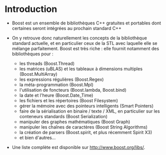 # Introduction

* Boost est un ensemble de bibliothèques C++ gratuites et portables dont certaines seront intégrées au prochain standard C++
* On y retrouve donc naturellement les concepts de la bibliothèque standard actuelle, et en particulier ceux de la STL avec laquelle elle se mélange parfaitement. Boost est très riche : elle fournit notamment des bibliothèques pour :
  * les threads (Boost.Thread)
  * les matrices (uBLAS) et les tableaux à dimensions multiples (Boost.MultiArray)
  * les expressions régulières (Boost.Regex)
  * la méta-programmation (Boost.Mpl)
  * l'utilisation de foncteurs (Boost.lambda, Boost.bind)
  * la date et l'heure (Boost.Date_Time)
  * les fichiers et les répertoires (Boost Filesystem)
  * gérer la mémoire avec des pointeurs intelligents (Smart Pointers)
  * faire de la sérialisation en binaire / texte / XML, en particulier sur les conteneurs standards (Boost Serialization)
  * manipuler des graphes mathématiques (Boost Graph)
  * manipuler les chaînes de caractères (Boost String Algorithms)
  * la création de parsers (Boost.spirit, et plus récemment Spirit X3)
  * et bien d'autres...

* Une liste complète est disponible sur http://www.boost.org/libs/.